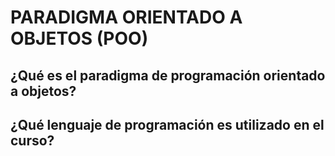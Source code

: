 # PARADIGMA ORIENTADO A OBJETOS (POO)

## ¿Qué es el paradigma de programación orientado a objetos?

## ¿Qué lenguaje de programación es utilizado en el curso?                   
